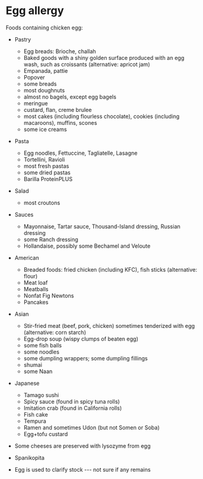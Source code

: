 # Egg allergy

Foods containing chicken egg:

* Pastry
  * Egg breads: Brioche, challah
  * Baked goods with a shiny golden surface produced with an egg wash, such as croissants (alternative: apricot jam)
  * Empanada, pattie
  * Popover
  * some breads
  * most doughnuts
  * almost no bagels, except egg bagels
  * meringue
  * custard, flan, creme brulee
  * most cakes (including flourless chocolate), cookies (including macaroons), muffins, scones
  * some ice creams

* Pasta
  * Egg noodles, Fettuccine, Tagliatelle, Lasagne
  * Tortellini, Ravioli
  * most fresh pastas
  * some dried pastas
  * Barilla ProteinPLUS

* Salad
  * most croutons

* Sauces
  * Mayonnaise, Tartar sauce, Thousand-Island dressing, Russian dressing
  * some Ranch dressing
  * Hollandaise, possibly some Bechamel and Veloute

* American
  * Breaded foods: fried chicken (including KFC), fish sticks (alternative: flour)
  * Meat loaf
  * Meatballs
  * Nonfat Fig Newtons
  * Pancakes

* Asian
  * Stir-fried meat (beef, pork, chicken) sometimes tenderized with egg (alternative: corn starch)
  * Egg-drop soup (wispy clumps of beaten egg)
  * some fish balls
  * some noodles
  * some dumpling wrappers; some dumpling fillings
  * shumai
  * some Naan

* Japanese
  * Tamago sushi
  * Spicy sauce (found in spicy tuna rolls)
  * Imitation crab (found in California rolls)
  * Fish cake
  * Tempura
  * Ramen and sometimes Udon (but not Somen or Soba)
  * Egg+tofu custard

* Some cheeses are preserved with lysozyme from egg
* Spanikopita
* Egg is used to clarify stock --- not sure if any remains

